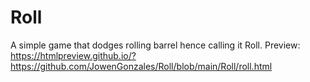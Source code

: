 # Roll
A simple game that dodges rolling barrel hence calling it Roll. 
Preview: https://htmlpreview.github.io/?https://github.com/JowenGonzales/Roll/blob/main/Roll/roll.html
